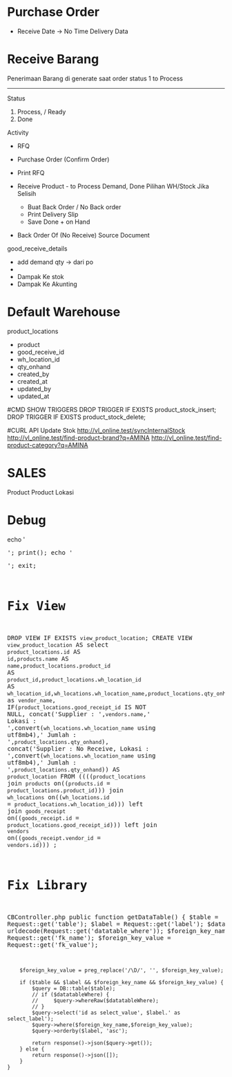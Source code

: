 # Purchase Order
- Receive Date -> No Time  Delivery Data


# Receive Barang
Penerimaan Barang di generate saat order status
1 to Process

---------------
Status
1. Process, / Ready
2. Done

Activity 
- RFQ
- Purchase Order (Confirm Order)
- Print RFQ
- Receive Product - to Process
  Demand, Done 
  Pilihan WH/Stock
  Jika Selisih
  - Buat Back Order / No Back order
  - Print Delivery Slip
  - Save Done + on Hand

- Back Order Of (No Receive)
  Source Document





good_receive_details
- add demand qty -> dari po
-
- Dampak Ke stok
- Dampak Ke Akunting


# Default Warehouse

product_locations
- product
- good_receive_id
- wh_location_id
- qty_onhand
- created_by
- created_at
- updated_by
- updated_at


#CMD
SHOW TRIGGERS
DROP TRIGGER IF EXISTS product_stock_insert;
DROP TRIGGER IF EXISTS product_stock_delete; 

#CURL API
Update Stok
http://vl_online.test/syncInternalStock
http://vl_online.test/find-product-brand?q=AMINA
http://vl_online.test/find-product-category?q=AMINA
# SALES
Product
Product Lokasi

# Debug
echo '<pre>'; print(); echo '<pre>'; exit;

# Fix View
DROP VIEW IF EXISTS `view_product_location`;
CREATE VIEW `view_product_location` AS select `product_locations`.`id` AS `id`,`products`.`name` AS `name`,`product_locations`.`product_id` AS `product_id`,`product_locations`.`wh_location_id` AS `wh_location_id`,`wh_locations`.`wh_location_name`,`product_locations`.`qty_onhand`,`vendors`.`name` as `vendor_name`, 
IF(`product_locations`.`good_receipt_id` IS NOT NULL, concat('Supplier : ',`vendors`.`name`,' Lokasi : ',convert(`wh_locations`.`wh_location_name` using utf8mb4),' Jumlah : ',`product_locations`.`qty_onhand`),
concat('Supplier : No Receive, Lokasi : ',convert(`wh_locations`.`wh_location_name` using utf8mb4),' Jumlah : ',`product_locations`.`qty_onhand`))  AS `product_location`
FROM ((((`product_locations` join `products` on((`products`.`id` = `product_locations`.`product_id`))) join `wh_locations` on((`wh_locations`.`id` = `product_locations`.`wh_location_id`))) left join `goods_receipt` on((`goods_receipt`.`id` = `product_locations`.`good_receipt_id`))) left join `vendors` on((`goods_receipt`.`vendor_id` = `vendors`.`id`))) ;

# Fix Library 
CBController.php
 public function getDataTable()
    {
        $table = Request::get('table');
        $label = Request::get('label');
        $datatableWhere = urldecode(Request::get('datatable_where'));
        $foreign_key_name = Request::get('fk_name');
        $foreign_key_value = Request::get('fk_value');
        
        $foreign_key_value = preg_replace('/\D/', '', $foreign_key_value);

        if ($table && $label && $foreign_key_name && $foreign_key_value) {
            $query = DB::table($table);
            // if ($datatableWhere) {
            //     $query->whereRaw($datatableWhere);
            // }
            $query->select('id as select_value', $label.' as select_label');
            $query->where($foreign_key_name,$foreign_key_value);
            $query->orderby($label, 'asc');
       
            return response()->json($query->get());
        } else {
            return response()->json([]);
        }
    }
